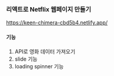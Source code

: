 ### 리액트로 Netflix 웹페이지 만들기
https://keen-chimera-cbd5b4.netlify.app/

#### 기능
1. API로 영화 데이터 가져오기
2. slide 기능
3. loading spinner 기능
